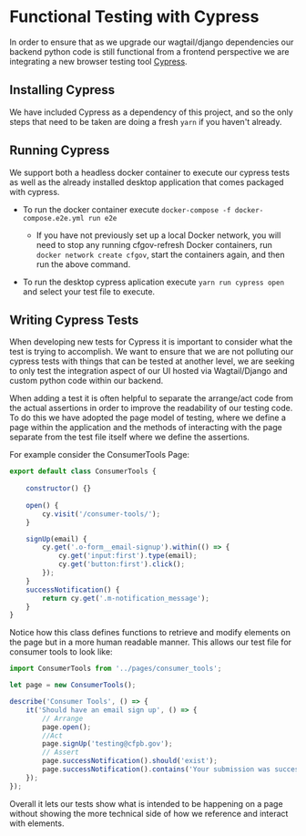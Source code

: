 # Functional Testing with Cypress

In order to ensure that as we upgrade our wagtail/django dependencies our backend python code is still functional from a frontend perspective we are integrating a new browser testing tool [Cypress](https://www.cypress.io).

## Installing Cypress

We have included Cypress as a dependency of this project, and so the only steps that need to be taken are doing a fresh `yarn` if you haven't already.

## Running Cypress

We support both a headless docker container to execute our cypress tests as well as the already installed desktop application that comes packaged with cypress. 

* To run the docker container execute `docker-compose -f docker-compose.e2e.yml run e2e`
  - If you have not previously set up a local Docker network, you will need to stop any running cfgov-refresh Docker containers, run `docker network create cfgov`, start the containers again, and then run the above command.

* To run the desktop cypress aplication execute `yarn run cypress open` and select your test file to execute.

## Writing Cypress Tests

When developing new tests for Cypress it is important to consider what the test is trying to accomplish. We want to ensure that we are not polluting our cypress tests with things that can be tested at another level, we are seeking to only test the integration aspect of our UI hosted via Wagtail/Django and custom python code within our backend.

When adding a test it is often helpful to separate the arrange/act code from the actual assertions in order to improve the readability of our testing code. To do this we have adopted the page model of testing, where we define a page within the application and the methods of interacting with the page separate from the test file itself where we define the assertions. 

For example consider the ConsumerTools Page:

```javascript
export default class ConsumerTools {
    
    constructor() {}
    
    open() {
        cy.visit('/consumer-tools/');
    }

    signUp(email) {
        cy.get('.o-form__email-signup').within(() => {
            cy.get('input:first').type(email);
            cy.get('button:first').click();
        });
    }
    successNotification() {
        return cy.get('.m-notification_message');
    }
}
```

Notice how this class defines functions to retrieve and modify elements on the page but in a more human readable manner. This allows our test file for consumer tools to look like:

```javascript
import ConsumerTools from '../pages/consumer_tools';

let page = new ConsumerTools();

describe('Consumer Tools', () => {
    it('Should have an email sign up', () => {
        // Arrange
        page.open();
        //Act
        page.signUp('testing@cfpb.gov');
        // Assert
        page.successNotification().should('exist');
        page.successNotification().contains('Your submission was successfully received.')
    });
});
```

Overall it lets our tests show what is intended to be happening on a page without showing the more technical side of how we reference and interact with elements.
